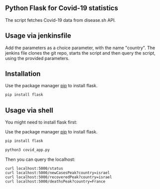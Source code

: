 ## Python Flask for Covid-19 statistics

The script fetches Covid-19 data from disease.sh API.


## Usage via jenkinsfile

Add the parameters as a choice parameter, with the name "country".
The jenkins file clones the git repo, starts the script and then query the script, using the provided parameters.


## Installation

Use the package manager [pip](https://pip.pypa.io/en/stable/) to install flask.

```bash
pip install flask
```

## Usage via shell

You might need to install flask first:

Use the package manager [pip](https://pip.pypa.io/en/stable/) to install flask.

```bash
pip install flask
```

```python
python3 covid_app.py
```
Then you can query the localhost:

```
curl localhost:5000/status
curl localhost:5000/newCasesPeak?country=israel
curl localhost:5000/recoveredPeak?country=israel
curl localhost:5000/deathsPeak?country=France
```

